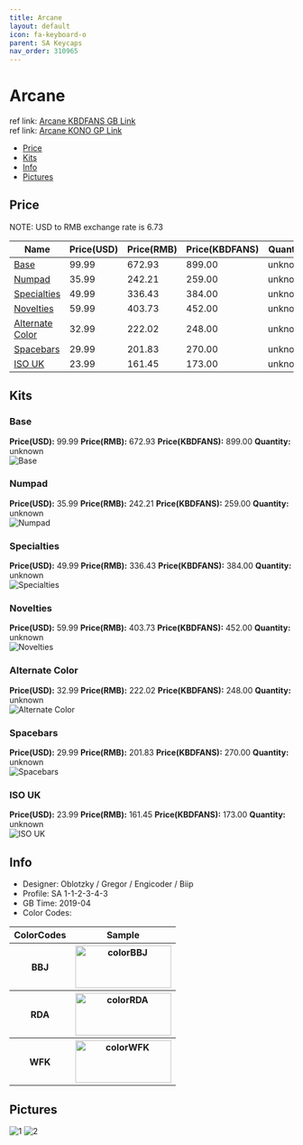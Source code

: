 ```yaml
---
title: Arcane
layout: default
icon: fa-keyboard-o
parent: SA Keycaps
nav_order: 310965
---
```


# Arcane

ref link: [Arcane KBDFANS GB Link](https://item.taobao.com/item.htm?spm=a230r.1.14.1.6d127bfcIp4HGy&id=592719002109&ns=1&abbucket=20#detail)  
ref link: [Arcane KONO GP Link](https://kono.store/products/sa-arcane)

* [Price](#price)
* [Kits](#kits)
* [Info](#info)
* [Pictures](#pictures)


## Price  
NOTE: USD to RMB exchange rate is 6.73

| Name          | Price(USD)   | Price(RMB)   |  Price(KBDFANS) | Quantity |
| ------------- | ------------ | ------------ |  ---------- | -------- |
|[Base](#base)|99.99|672.93|899.00|unknown|
|[Numpad](#numpad)|35.99|242.21|259.00|unknown|
|[Specialties](#specialties)|49.99|336.43|384.00|unknown|
|[Novelties](#novelties)|59.99|403.73|452.00|unknown|
|[Alternate Color](#alternate-color)|32.99|222.02|248.00|unknown|
|[Spacebars](#spacebars)|29.99|201.83|270.00|unknown|
|[ISO UK](#iso-uk)|23.99|161.45|173.00|unknown|


## Kits
### Base
**Price(USD):** 99.99   **Price(RMB):** 672.93   **Price(KBDFANS):** 899.00    **Quantity:** unknown  
<img src="{{ 'assets/images/sa-keycaps/arcane/kits_pics/base.jpg' | relative_url }}" alt="Base" class="image featured">

### Numpad
**Price(USD):** 35.99   **Price(RMB):** 242.21    **Price(KBDFANS):** 259.00    **Quantity:** unknown  
<img src="{{ 'assets/images/sa-keycaps/arcane/kits_pics/numpad.jpg' | relative_url }}" alt="Numpad" class="image featured">

### Specialties
**Price(USD):** 49.99   **Price(RMB):** 336.43    **Price(KBDFANS):** 384.00    **Quantity:** unknown  
<img src="{{ 'assets/images/sa-keycaps/arcane/kits_pics/specialties.jpg' | relative_url }}" alt="Specialties" class="image featured">

### Novelties
**Price(USD):** 59.99   **Price(RMB):** 403.73   **Price(KBDFANS):** 452.00    **Quantity:** unknown  
<img src="{{ 'assets/images/sa-keycaps/arcane/kits_pics/novelties.jpg' | relative_url }}" alt="Novelties" class="image featured">

### Alternate Color
**Price(USD):** 32.99   **Price(RMB):** 222.02   **Price(KBDFANS):** 248.00    **Quantity:** unknown  
<img src="{{ 'assets/images/sa-keycaps/arcane/kits_pics/alternate-color.jpg' | relative_url }}" alt="Alternate Color" class="image featured">

### Spacebars
**Price(USD):** 29.99   **Price(RMB):** 201.83    **Price(KBDFANS):** 270.00    **Quantity:** unknown  
<img src="{{ 'assets/images/sa-keycaps/arcane/kits_pics/spacebars.jpg' | relative_url }}" alt="Spacebars" class="image featured">

### ISO UK
**Price(USD):** 23.99   **Price(RMB):** 161.45    **Price(KBDFANS):** 173.00    **Quantity:** unknown  
<img src="{{ 'assets/images/sa-keycaps/arcane/kits_pics/iso-uk.jpg' | relative_url }}" alt="ISO UK" class="image featured">


## Info
* Designer: Oblotzky / Gregor / Engicoder / Biip
* Profile: SA 1-1-2-3-4-3
* GB Time: 2019-04
* Color Codes:  
<table style="width:100%">
  <tr>
    <th>ColorCodes</th>
    <th>Sample</th>
  </tr>
  <tr>
    <th>BBJ</th>
    <th><img src="{{ 'assets/images/sa-keycaps/SP_ColorCodes/abs/SP_Abs_ColorCodes_BBJ.png' | relative_url }}" alt="colorBBJ" height="75" width="170"></th>
  </tr>
  <tr>
    <th>RDA</th>
    <th><img src="{{ 'assets/images/sa-keycaps/SP_ColorCodes/abs/SP_Abs_ColorCodes_RDA.png' | relative_url }}" alt="colorRDA" height="75" width="170"></th>
  </tr>
  <tr>
    <th>WFK</th>
    <th><img src="{{ 'assets/images/sa-keycaps/SP_ColorCodes/abs/SP_Abs_ColorCodes_WFK.png' | relative_url }}" alt="colorWFK" height="75" width="170"></th>
  </tr>
</table>


## Pictures
<img src="{{ 'assets/images/sa-keycaps/arcane/rendering_pics/1.jpg' | relative_url }}" alt="1" class="image featured">
<img src="{{ 'assets/images/sa-keycaps/arcane/rendering_pics/2.jpg' | relative_url }}" alt="2" class="image featured">
